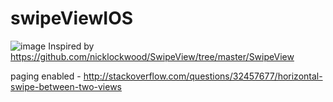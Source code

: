 # swipeViewIOS
![image](http://i.imgur.com/bFattPm.gif)
Inspired by https://github.com/nicklockwood/SwipeView/tree/master/SwipeView

paging enabled - http://stackoverflow.com/questions/32457677/horizontal-swipe-between-two-views

